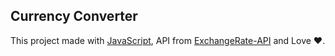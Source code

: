 ## Currency Converter

This project made with [JavaScript](https://www.javascript.com/), API from [ExchangeRate-API](https://www.exchangerate-api.com/) and Love ❤️.